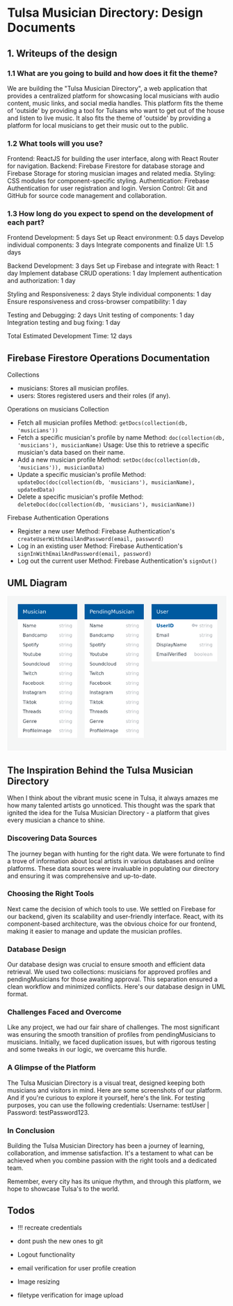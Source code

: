 # Tulsa Musician Directory: Design Documents

## 1. Writeups of the design

### 1.1 What are you going to build and how does it fit the theme?

We are building the "Tulsa Musician Directory", a web application that provides a centralized platform for showcasing local musicians with audio content, music links, and social media handles. This platform fits the theme of 'outside' by providing a tool for Tulsans who want to get out of the house and listen to live music. It also fits the theme of 'outside' by providing a platform for local musicians to get their music out to the public.

### 1.2 What tools will you use?

Frontend: ReactJS for building the user interface, along with React Router for navigation.
Backend: Firebase Firestore for database storage and Firebase Storage for storing musician images and related media.
Styling: CSS modules for component-specific styling.
Authentication: Firebase Authentication for user registration and login.
Version Control: Git and GitHub for source code management and collaboration.

### 1.3 How long do you expect to spend on the development of each part?

Frontend Development: 5 days
Set up React environment: 0.5 days
Develop individual components: 3 days
Integrate components and finalize UI: 1.5 days

Backend Development: 3 days
Set up Firebase and integrate with React: 1 day
Implement database CRUD operations: 1 day
Implement authentication and authorization: 1 day

Styling and Responsiveness: 2 days
Style individual components: 1 day
Ensure responsiveness and cross-browser compatibility: 1 day

Testing and Debugging: 2 days
Unit testing of components: 1 day
Integration testing and bug fixing: 1 day

Total Estimated Development Time: 12 days

## Firebase Firestore Operations Documentation

Collections

- musicians: Stores all musician profiles.
- users: Stores registered users and their roles (if any).

Operations on musicians Collection

- Fetch all musician profiles
  Method:
  `getDocs(collection(db, 'musicians'))`
- Fetch a specific musician's profile by name
  Method:
  `doc(collection(db, 'musicians'), musicianName)`
  Usage: Use this to retrieve a specific musician's data based on their name.
- Add a new musician profile
  Method:
  `setDoc(doc(collection(db, 'musicians')), musicianData)`
- Update a specific musician's profile
  Method:
  `updateDoc(doc(collection(db, 'musicians'), musicianName), updatedData)`
- Delete a specific musician's profile
  Method:
  `deleteDoc(doc(collection(db, 'musicians'), musicianName))`

Firebase Authentication Operations

- Register a new user
  Method:
  Firebase Authentication's `createUserWithEmailAndPassword(email, password)`
- Log in an existing user
  Method:
  Firebase Authentication's `signInWithEmailAndPassword(email, password)`
- Log out the current user
  Method:
  Firebase Authentication's `signOut()`

## UML Diagram

![UML Diagram](./UML.png)

## The Inspiration Behind the Tulsa Musician Directory

When I think about the vibrant music scene in Tulsa, it always amazes me how many talented artists go unnoticed. This thought was the spark that ignited the idea for the Tulsa Musician Directory - a platform that gives every musician a chance to shine.

### Discovering Data Sources

The journey began with hunting for the right data. We were fortunate to find a trove of information about local artists in various databases and online platforms. These data sources were invaluable in populating our directory and ensuring it was comprehensive and up-to-date.

### Choosing the Right Tools

Next came the decision of which tools to use. We settled on Firebase for our backend, given its scalability and user-friendly interface. React, with its component-based architecture, was the obvious choice for our frontend, making it easier to manage and update the musician profiles.

### Database Design

Our database design was crucial to ensure smooth and efficient data retrieval. We used two collections: musicians for approved profiles and pendingMusicians for those awaiting approval. This separation ensured a clean workflow and minimized conflicts. Here's our database design in UML format.

### Challenges Faced and Overcome

Like any project, we had our fair share of challenges. The most significant was ensuring the smooth transition of profiles from pendingMusicians to musicians. Initially, we faced duplication issues, but with rigorous testing and some tweaks in our logic, we overcame this hurdle.

### A Glimpse of the Platform

The Tulsa Musician Directory is a visual treat, designed keeping both musicians and visitors in mind. Here are some screenshots of our platform. And if you're curious to explore it yourself, here's the link. For testing purposes, you can use the following credentials: Username: testUser | Password: testPassword123.

### In Conclusion

Building the Tulsa Musician Directory has been a journey of learning, collaboration, and immense satisfaction. It's a testament to what can be achieved when you combine passion with the right tools and a dedicated team.

Remember, every city has its unique rhythm, and through this platform, we hope to showcase Tulsa's to the world.

## Todos

- !!! recreate credentials
- dont push the new ones to git

- Logout functionality
- email verification for user profile creation
- Image resizing
- filetype verification for image upload
